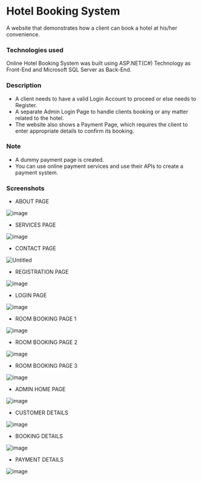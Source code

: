 # Hotel Booking System
A website that demonstrates how a client can book a hotel at his/her convenience.

### Technologies used
Online Hotel Booking System was built using ASP.NET(C#) Technology as Front-End and Microsoft SQL Server as Back-End.

### Description
* A client needs to have a valid Login Account to proceed or else needs to Register.
* A separate Admin Login Page to handle clients booking or any matter related to the hotel.
* The website also shows a Payment Page, which requires the client to enter appropriate details to confirm its booking.

### Note
* A dummy payment page is created.
* You can use online payment services and use their APIs to create a payment system.

### Screenshots
* ABOUT PAGE

![image](https://user-images.githubusercontent.com/34769135/121426319-16822180-c991-11eb-8ebb-83fb798287d7.png)

* SERVICES PAGE

![image](https://user-images.githubusercontent.com/34769135/121426431-344f8680-c991-11eb-9647-eb3b4b8c6508.png)

* CONTACT PAGE

![Untitled](https://user-images.githubusercontent.com/34769135/121427409-4e3d9900-c992-11eb-9cf0-6c03ffaf9f80.png)

* REGISTRATION PAGE

![image](https://user-images.githubusercontent.com/34769135/121426867-b17afb80-c991-11eb-962d-479cbc0c4076.png)

* LOGIN PAGE

![image](https://user-images.githubusercontent.com/34769135/121427622-8fce4400-c992-11eb-88be-4a6b72fbb883.png)

* ROOM BOOKING PAGE 1

![image](https://user-images.githubusercontent.com/34769135/121427677-a1175080-c992-11eb-8a90-f1677653039d.png)

* ROOM BOOKING PAGE 2

![image](https://user-images.githubusercontent.com/34769135/121427739-b2f8f380-c992-11eb-9e26-ca0e2d5942a4.png)

* ROOM BOOKING PAGE 3

![image](https://user-images.githubusercontent.com/34769135/121427803-c2783c80-c992-11eb-8c34-c0f1bc39fe7c.png)

* ADMIN HOME PAGE

![image](https://user-images.githubusercontent.com/34769135/121427844-cd32d180-c992-11eb-8dff-e02f0110e5d9.png)

* CUSTOMER DETAILS

![image](https://user-images.githubusercontent.com/34769135/121427915-df147480-c992-11eb-8f19-594ce5271ce1.png)

* BOOKING DETAILS

![image](https://user-images.githubusercontent.com/34769135/121427965-ee93bd80-c992-11eb-8c8c-6ade15cef82d.png)

* PAYMENT DETAILS

![image](https://user-images.githubusercontent.com/34769135/121428074-09663200-c993-11eb-8ded-104096dae67e.png)
